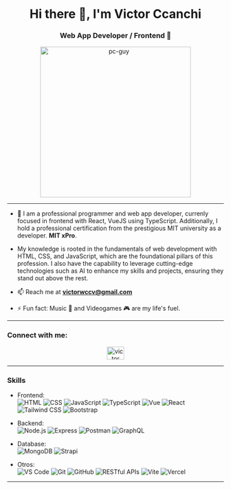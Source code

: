 <h1 align="center">Hi there 👋, I'm Victor Ccanchi</h1>
<h3 align="center"> Web App Developer / Frontend 🌟</h3>

<p align="center">
  <img src="https://github.com/Adam-pw/Adam-pw/blob/main/animation_500_kxa883sd.gif" alt="pc-guy" width="350px" />
</p>


---

- 🌱 I am a professional programmer and web app developer, currenly focused in frontend with React, VueJS using TypeScript. Additionally, I hold a professional certification from the prestigious MIT university as a developer. **MIT xPro**.
- My knowledge is rooted in the fundamentals of web development with HTML, CSS, and JavaScript, which are the foundational pillars of this profession. I also have the capability to leverage cutting-edge technologies such as AI to enhance my skills and projects, ensuring they stand out above the rest.

- 📫 Reach me at **victorwccv@gmail.com**

- ⚡ Fun fact: Music 🎵 and Videogames 🎮 are my life's fuel.

---

<h3 align="left">Connect with me:</h3>
<p align="center">
  <a href="https://www.linkedin.com/in/victor-ccanchi/" target="_blank"><img src="https://raw.githubusercontent.com/rahuldkjain/github-profile-readme-generator/master/src/images/icons/Social/linked-in-alt.svg" alt="victor ccanchi" height="30" width="40" /></a>
  
</p>


---

### Skills

- Frontend:  
  ![HTML](https://img.shields.io/badge/HTML-5-orange?style=flat&logo=html5&logoColor=white)
  ![CSS](https://img.shields.io/badge/CSS-3-blue?style=flat&logo=css3&logoColor=white)
  ![JavaScript](https://img.shields.io/badge/JavaScript-ES6-yellow?style=flat&logo=javascript&logoColor=white)
  ![TypeScript](https://img.shields.io/badge/TypeScript-5.5-blue?style=flat&logo=typescript&logoColor=white)
  ![Vue](https://img.shields.io/badge/Vue%203-3-blue?style=flat&logo=vue.js&logoColor=green)
  ![React](https://img.shields.io/badge/React-18-blue?style=flat&logo=react&logoColor=white)
  ![Tailwind CSS](https://img.shields.io/badge/Tailwind_CSS-2-green?style=flat&logo=tailwind-css&logoColor=white)
  ![Bootstrap](https://img.shields.io/badge/Bootstrap-5-blue?style=flat&logo=bootstrap&logoColor=white)

- Backend:  
  ![Node.js](https://img.shields.io/badge/Node.js-20-green?style=flat&logo=node.js&logoColor=white)
  ![Express](https://img.shields.io/badge/Express-4-blue?style=flat)
  ![Postman](https://img.shields.io/badge/Postman-v8.0-orange)
  ![GraphQL](https://img.shields.io/badge/GraphQL-v15.0-green)

- Database:  
  ![MongoDB](https://img.shields.io/badge/MongoDB-5-green?style=flat&logo=mongodb&logoColor=white)
  ![Strapi](https://img.shields.io/badge/Strapi-v4.0-blue)
- Otros:  
  ![VS Code](https://img.shields.io/badge/VS_Code-1.61-blue?style=flat&logo=visual-studio-code&logoColor=white)
  ![Git](https://img.shields.io/badge/Git-2-red?style=flat&logo=git&logoColor=white)
  ![GitHub](https://img.shields.io/badge/GitHub-5-blue?style=flat&logo=github&logoColor=white)
  ![RESTful APIs](https://img.shields.io/badge/RESTful_APIs-5-green?style=flat)
  ![Vite](https://img.shields.io/badge/Vite-2.7.2-yellow?style=flat&logo=vite&logoColor=white)
  ![Vercel](https://img.shields.io/badge/Vercel-v2.0-black?logo=vercel)

  
 



---

<!-- 
### Featured Projects

- [Project 1](link-to-project-1): Breve descripción del proyecto y tecnologías utilizadas.
- [Project 2](link-to-project-2): Breve descripción del proyecto y tecnologías utilizadas.
-->

<!-- 
### Experience

#### Company Name (Fecha de inicio - Fecha de finalización)
- Descripción de tus responsabilidades y logros en el puesto.
-->

<!-- 
### Certifications and Courses

- [Course 1](link-to-course-1): Descripción breve del curso o certificación.
- [Course 2](link-to-course-2): Descripción breve del curso o certificación.
-->



